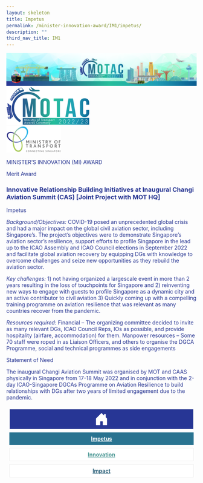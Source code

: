 ```yaml
---
layout: skeleton
title: Impetus
permalink: /minister-innovation-award/IM1/impetus/
description: ""
third_nav_title: IM1
---
```

<style type="text/css">
   .text-pri {
     color: #273592;
   }

   .nav-tabs {
     border-bottom: none !important;
     overflow: hidden !important;
   }

   .nav-link {
     margin: 8px !important;
     border-radius: 0px !important;
     font-weight: 700 !important;
     padding: 0.5rem 2.8rem !important;
   }

   .link-home {
     border: 1px solid #eee !important;
     color: #fff !important;
     background: rgb(39, 54, 149) !important;
     display: flex;
     justify-content: center;
     align-items: center;
   }

   .link-project {
     border: 1px solid #eee !important;
     color: rgb(83, 114, 122) !important;
     background-color: #fff !important;
     display: flex;
     justify-content: center;
     align-items: center;
   }

   .link-project.active {
     border: none !important;
     color: #fff !important;
     background: rgb(41, 115, 144) !important;
   }

   .link-solution {
     border: 1px solid #eee !important;
     color: rgb(69, 148, 145) !important;
     background-color: #fff !important;
     display: flex;
     justify-content: center;
     align-items: center;
   }

   .link-solution.active {
     border: none !important;
     color: #fff !important;
     background: rgb(34, 155, 189) !important;
   }

   .link-impact {
     border: 1px solid #eee !important;
     color: rgb(41, 95, 120) !important;
     background-color: #fff !important;
     display: flex;
     justify-content: center;
     align-items: center;
   }

   .link-impact.active {
     border: none !important;
     color: #fff !important;
     background: rgb(10, 91, 142) !important;
   }
 </style>
<img src="/images/hero.png" class="img-fluid"  alt="hero"/>
 <div class="container-fluid py-5 card-bg text-pri my-5">
   <div class="row">
     <div class="col-sm-12 pt-4 pb-3 text-center">
       <img src="/images/Logos/MOTAC_header.png" alt="motac logo" class="img-fluid" />
     </div>
   </div>
   <div class="row border border-4 border-info">
     <div class="col-sm-4 py-3 text-center d-flex flex-column align-items-center justify-content-center">
       <img src="/images/Logos/MOT.png" class="img-fluid" alt="MOT" />
     </div>
     <div class="col-sm-8 py-3 text-center bg-primary d-flex justify-content-center flex-column aligin-items-center">
       <p class="mb-1 text-light font-weight-bold raleway-font"> MINISTER’S INNOVATION (MI) AWARD </p>
       <p class="mb-0 distinguished-award">Merit Award</p>
     </div>
   </div>
   <div class="row">
     <div class="col-12 py-3">
       <h3 class="text-center font-weight-bold"> Innovative Relationship Building Initiatives at Inaugural Changi Aviation Summit (CAS) [Joint Project with MOT HQ] </h3>
     </div>
     <div class="col-sm-12 text-center py-2 my-2 bg-heading">
       <p class="mb-0 h3 font-weight-bold text-uppercase text-light"> Impetus </p>
     </div>
     <div class="col-sm-11 mx-auto">
       <div class="row py-2">
         <div class="col-sm-12">
           <p>
             <span class="font-weight-bold">
               <i>Background/Objectives:</i>
             </span> COVID-19 posed an unprecedented global crisis and had a major impact on the global civil aviation sector, including Singapore’s. The project’s objectives were to demonstrate Singapore’s aviation sector’s resilience, support efforts to profile Singapore in the lead up to the ICAO Assembly and ICAO Council elections in September 2022 and facilitate global aviation recovery by equipping DGs with knowledge to overcome challenges and seize new opportunities as they rebuild the aviation sector.
           </p>
         </div>
         <div class="col-sm-12">
           <p>
             <span class="font-weight-bold">
               <i>Key challenges:</i>
             </span> 1) not having organized a largescale event in more than 2 years resulting in the loss of touchpoints for Singapore and 2) reinventing new ways to engage with guests to profile Singapore as a dynamic city and an active contributor to civil aviation 3) Quickly coming up with a compelling training programme on aviation resilience that was relevant as many countries recover from the pandemic.
           </p>
           <p>
             <span class="font-weight-bold">
               <i>Resources required:</i>
             </span> Financial – The organizing committee decided to invite as many relevant DGs, ICAO Council Reps, IOs as possible, and provide hospitality (airfare, accommodation) for them. Manpower resources – Some 70 staff were roped in as Liaison Officers, and others to organise the DGCA Programme, social and technical programmes as side engagements
           </p>
         </div>
       </div>
     </div>
   </div>
   <div class="row">
     <div class="col-sm-12 text-center py-2 my-2 bg-heading">
       <p class="mb-0 h3 font-weight-bold text-light text-uppercase"> Statement of Need </p>
     </div>
     <div class="col-sm-12 py-2">
       <p class="font-weight-bold text-pri"> The inaugural Changi Aviation Summit was organised by MOT and CAAS physically in Singapore from 17-18 May 2022 and in conjunction with the 2-day ICAO-Singapore DGCAs Programme on Aviation Resilience to build relationships with DGs after two years of limited engagement due to the pandemic. </p>
     </div>
   </div>
   <nav>
     <div class="nav nav-tabs nav-fill" id="nav-tab" role="tablist">
       <a class="nav-link text-uppercase link-home text-decoration-none" id="nav-home-tab" href="/minister-innovation-award/IM1/home/">
         <svg xmlns="http://www.w3.org/2000/svg" width="36" height="36" fill="currentColor" class="bi bi-house-door-fill" viewBox="0 0 16 16">
           <path d="M6.5 14.5v-3.505c0-.245.25-.495.5-.495h2c.25 0 .5.25.5.5v3.5a.5.5 0 0 0 .5.5h4a.5.5 0 0 0 .5-.5v-7a.5.5 0 0 0-.146-.354L13 5.793V2.5a.5.5 0 0 0-.5-.5h-1a.5.5 0 0 0-.5.5v1.293L8.354 1.146a.5.5 0 0 0-.708 0l-6 6A.5.5 0 0 0 1.5 7.5v7a.5.5 0 0 0 .5.5h4a.5.5 0 0 0 .5-.5Z" />
         </svg>
       </a>
       <a class="nav-link active link-project text-decoration-none" id="nav-project-tab" href="/minister-innovation-award/IM1/impetus/"> Impetus </a>
       <a class="nav-link link-solution text-decoration-none" id="nav-solution-tab" href="/minister-innovation-award/IM1/innovation/"> Innovation</a>
       <a class="nav-link link-impact text-decoration-none" id="nav-impact-tab" href="/minister-innovation-award/IM1/impact/"> Impact</a>
     </div>
   </nav>
 </div>